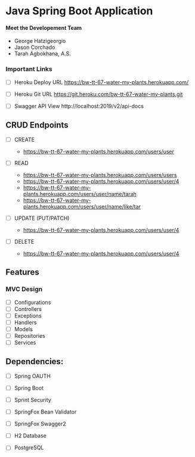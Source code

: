 # Java Spring Boot Application 

#### Meet the Developement Team
  - George Hatzigeorgio
  - Jason Corchado
  - Tarah Agbokhana, A.S.
  
### Important Links
* [ ] Heroku Deploy URL 
      https://bw-tt-67-water-my-plants.herokuapp.com/

* [ ] Heroku Git URL 
      https://git.heroku.com/bw-tt-67-water-my-plants.git

* [ ] Swagger API View
    http://localhost:2019/v2/api-docs

## CRUD Endpoints
* [ ] CREATE
    - https://bw-tt-67-water-my-plants.herokuapp.com/users/user
    
* [ ] READ
    - https://bw-tt-67-water-my-plants.herokuapp.com/users/users
    - https://bw-tt-67-water-my-plants.herokuapp.com/users/user/4
    - https://bw-tt-67-water-my-plants.herokuapp.com/users/user/name/tarah
    - https://bw-tt-67-water-my-plants.herokuapp.com/users/user/name/like/tar
  
* [ ] UPDATE (PUT/PATCH)
    - https://bw-tt-67-water-my-plants.herokuapp.com/users/user/4
 
* [ ] DELETE
    - https://bw-tt-67-water-my-plants.herokuapp.com/users/user/4

## Features 
### MVC Design
* [ ] Configurations
* [ ] Controllers
* [ ] Exceptions
* [ ] Handlers
* [ ] Models
* [ ] Repositories
* [ ] Services

## Dependencies:
* [ ] Spring OAUTH
* [ ] Spring Boot
* [ ] Sprint Security
* [ ] SpringFox Bean Validator
* [ ] SpringFox Swagger2
* [ ] H2 Database
* [ ] PostgreSQL
  

